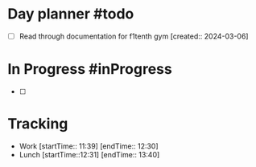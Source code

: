 # Day planner #todo 
- [ ] Read through documentation for f1tenth gym  [created:: 2024-03-06]

# In Progress #inProgress 
- [ ] 

# Tracking
- Work [startTime:: 11:39] [endTime:: 12:30]
- Lunch [startTime::12:31] [endTime:: 13:40]